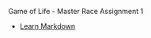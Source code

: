 Game of Life - Master Race Assignment 1

* [Learn Markdown](https://bitbucket.org/tutorials/markdowndemo)